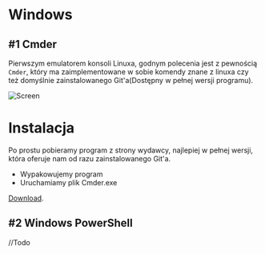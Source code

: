 # Windows
## #1 Cmder

Pierwszym emulatorem konsoli Linuxa, godnym polecenia jest z pewnością `Cmder`, który ma zaimplementowane w sobie komendy znane z linuxa czy też domyślnie zainstalowanego Git'a(Dostępny w pełnej wersji programu).

![Screen](http://cmder.net/img/main.jpg)


# Instalacja

Po prostu pobieramy program z strony wydawcy, najlepiej w pełnej wersji, która oferuje nam od razu zainstalowanego Git'a.
  - Wypakowujemy program
  - Uruchamiamy plik Cmder.exe

[Download](http://cmder.net/).


## #2 Windows PowerShell

  //Todo

